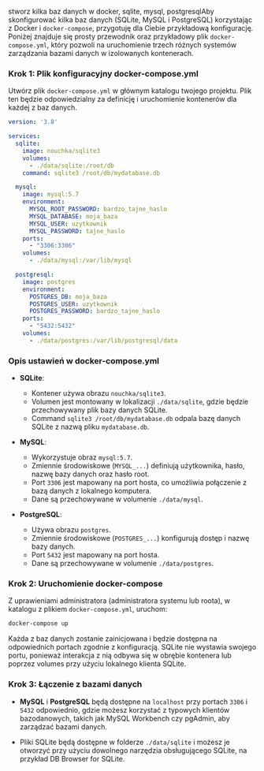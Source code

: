 stworz kilka baz danych w docker, sqlite, mysql, postgresqlAby skonfigurować kilka baz danych (SQLite, MySQL i PostgreSQL) korzystając z Docker i `docker-compose`, przygotuję dla Ciebie przykładową konfigurację. Poniżej znajduje się prosty przewodnik oraz przykładowy plik `docker-compose.yml`, który pozwoli na uruchomienie trzech różnych systemów zarządzania bazami danych w izolowanych kontenerach.

### Krok 1: Plik konfiguracyjny docker-compose.yml

Utwórz plik `docker-compose.yml` w głównym katalogu twojego projektu. Plik ten będzie odpowiedzialny za definicję i uruchomienie kontenerów dla każdej z baz danych.

```yaml
version: '3.8'

services:
  sqlite:
    image: nouchka/sqlite3
    volumes:
      - ./data/sqlite:/root/db
    command: sqlite3 /root/db/mydatabase.db

  mysql:
    image: mysql:5.7
    environment:
      MYSQL_ROOT_PASSWORD: bardzo_tajne_haslo
      MYSQL_DATABASE: moja_baza
      MYSQL_USER: uzytkownik
      MYSQL_PASSWORD: tajne_haslo
    ports:
      - "3306:3306"
    volumes:
      - ./data/mysql:/var/lib/mysql

  postgresql:
    image: postgres
    environment:
      POSTGRES_DB: moja_baza
      POSTGRES_USER: uzytkownik
      POSTGRES_PASSWORD: bardzo_tajne_haslo
    ports:
      - "5432:5432"
    volumes:
      - ./data/postgres:/var/lib/postgresql/data
```

### Opis ustawień w docker-compose.yml

- **SQLite**: 
  - Kontener używa obrazu `nouchka/sqlite3`. 
  - Volumen jest montowany w lokalizacji `./data/sqlite`, gdzie będzie przechowywany plik bazy danych SQLite.
  - Command `sqlite3 /root/db/mydatabase.db` odpala bazę danych SQLite z nazwą pliku `mydatabase.db`.

- **MySQL**:
  - Wykorzystuje obraz `mysql:5.7`.
  - Zmiennie środowiskowe (`MYSQL_...`) definiują użytkownika, hasło, nazwę bazy danych oraz hasło root.
  - Port `3306` jest mapowany na port hosta, co umożliwia połączenie z bazą danych z lokalnego komputera.
  - Dane są przechowywane w volumenie `./data/mysql`.

- **PostgreSQL**:
  - Używa obrazu `postgres`.
  - Zmiennie środowiskowe (`POSTGRES_...`) konfigurują dostęp i nazwę bazy danych.
  - Port `5432` jest mapowany na port hosta.
  - Dane są przechowywane w volumenie `./data/postgres`.

### Krok 2: Uruchomienie docker-compose

Z uprawieniami administratora (administratora systemu lub roota), w katalogu z plikiem `docker-compose.yml`, uruchom:

```bash
docker-compose up
```

Każda z baz danych zostanie zainicjowana i będzie dostępna na odpowiednich portach zgodnie z konfiguracją. SQLite nie wystawia swojego portu, ponieważ interakcja z nią odbywa się w obrębie kontenera lub poprzez volumes przy użyciu lokalnego klienta SQLite.

### Krok 3: Łączenie z bazami danych

- **MySQL** i **PostgreSQL** będą dostępne na `localhost` przy portach `3306` i `5432` odpowiednio, gdzie możesz korzystać z typowych klientów bazodanowych, takich jak MySQL Workbench czy pgAdmin, aby zarządzać bazami danych.

- Pliki SQLite będą dostępne w folderze `./data/sqlite` i możesz je otworzyć przy użyciu dowolnego narzędzia obsługującego SQLite, na przykład DB Browser for SQLite.